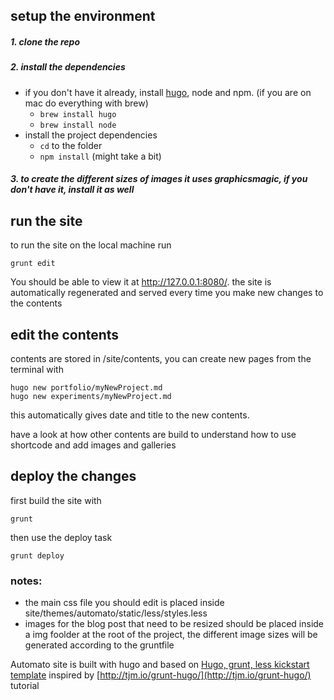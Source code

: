 ## setup the environment

 ##### 1. clone the repo
 ##### 2. install the dependencies
  - if you don't have it already, install [hugo](www.gohugo.io), node and npm. (if you are on mac do everything with brew)
    - `brew install hugo`
    - `brew install node`
  - install the project dependencies
    - `cd` to the folder
    - `npm install` (might take a bit)


 ##### 3. to create the different sizes of images it uses graphicsmagic, if you don't have it, install it as well

## run the site
to run the site on the local machine run

```
grunt edit
```

You should be able to view it at http://127.0.0.1:8080/. the site is automatically regenerated and served every time you make new changes to the contents

## edit the contents

contents are stored in /site/contents, you can create new pages from the terminal with

```
hugo new portfolio/myNewProject.md
hugo new experiments/myNewProject.md
```
this automatically gives date and title to the new contents.

have a look at how other contents are build to understand how to use shortcode and add images and galleries

## deploy the changes
first build the site with
```
grunt
```
then use the deploy task
```
grunt deploy
```

### notes:
- the main css file you should edit is placed inside site/themes/automato/static/less/styles.less
- images for the blog post that need to be resized should be placed inside a img foolder at the root of the project, the different image sizes will be generated according to the gruntfile


Automato site is built with hugo and based on [Hugo, grunt, less kickstart template](https://github.com/lorenzoromagnoli/hugoGruntKickstart) inspired by [http://tjm.io/grunt-hugo/](http://tjm.io/grunt-hugo/) tutorial

